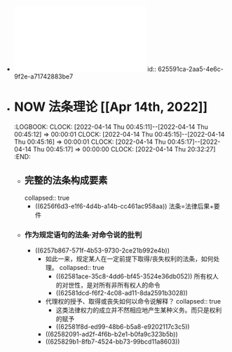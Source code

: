 - ![法学方法论.pdf](../assets/法学方法论_1649779440687_0.pdf)
  id:: 625591ca-2aa5-4e6c-9f2e-a71742883be7
- # NOW 法条理论 [[Apr 14th, 2022]]
  :LOGBOOK:
  CLOCK: [2022-04-14 Thu 00:45:11]--[2022-04-14 Thu 00:45:12] =>  00:00:01
  CLOCK: [2022-04-14 Thu 00:45:15]--[2022-04-14 Thu 00:45:16] =>  00:00:01
  CLOCK: [2022-04-14 Thu 00:45:17]--[2022-04-14 Thu 00:45:17] =>  00:00:00
  CLOCK: [2022-04-14 Thu 20:32:27]
  :END:
	- ## 完整的法条构成要素
	  collapsed:: true
		- ((6256f6d3-e1f6-4d4b-a14b-cc461ac958aa))
		  法条=法律后果+要件
	- ### 作为规定语句的法条·对命令说的批判
		- ((6257b867-571f-4b53-9730-2ce21b992e4b))
			- 如此一来，规定某人在一定前提下取得/丧失权利的法条，如何处理。
			  collapsed:: true
				- ((62581ace-35c8-4dd6-bf45-3524e36db052))
				  所有权人的对世性，是对所有非所有权人的命令
				- ((62581dcd-f6f2-4c08-ad11-8da2591b3028))
			- 代理权的授予、取得或丧失如何以命令说解释？
			  collapsed:: true
				- 这类法律权力的成立并不然相应地产生某种义务。而只是权利的赋予
				- ((62581f8d-ed99-48b6-b5a8-e9202117c3c5))
			- ((62582091-ad2f-4f6b-b2e1-b0fa9c323b5b))
			- ((625829b1-8fb7-4524-bb73-99bcd11a8603))